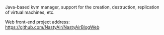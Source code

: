 Java-based kvm manager, support for the creation, destruction, replication of virtual machines, etc.

Web front-end project address: https://github.com/NastyAir/NastyAirBlogWeb
